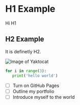 # H1 Example
Hi H1

## H2 Example
It is definetly H2.

![Image of Yaktocat](https://octodex.github.com/images/yaktocat.png)


``` py
for i in range(3):
   print('hello world')
```

- [ ] Turn on GitHub Pages
- [ ] Outline my portfolio
- [ ] Introduce myself to the world
